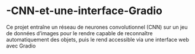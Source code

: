 # -CNN-et-une-interface-Gradio
Ce projet entraîne un réseau de neurones convolutionnel (CNN) sur un jeu de données d’images pour le rendre capable de reconnaître automatiquement des objets, puis le rend accessible via une interface web avec Gradio
